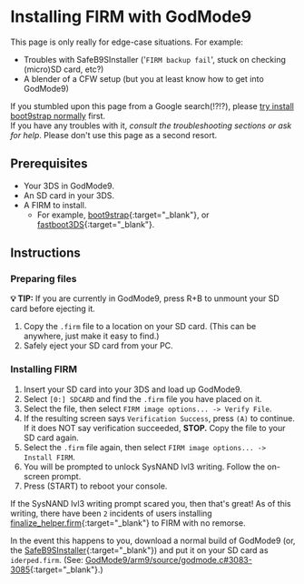 # Installing FIRM with GodMode9

This page is only really for edge-case situations. For example:
* Troubles with SafeB9SInstaller ('`FIRM backup fail`', stuck on checking (micro)SD card, etc?)
* A blender of a CFW setup (but you at least know how to get into GodMode9)

If you stumbled upon this page from a Google search(!?!?), please [try install boot9strap normally](https://3ds.hacks.guide) first. <br/>
If you have any troubles with it, *consult the troubleshooting sections or ask for help*. Please don't use this page as a second resort.

## Prerequisites
- Your 3DS in GodMode9.
- An SD card in your 3DS.
- A FIRM to install.
	- For example, [boot9strap](https://github.com/SciresM/boot9strap/releases/latest){:target="_blank"}, or [fastboot3DS](https://github.com/derrekr/fastboot3DS/releases/latest){:target="_blank"}.

## Instructions

### Preparing files

**💡 TIP:** If you are currently in GodMode9, press R+B to unmount your SD card before ejecting it.

1. Copy the `.firm` file to a location on your SD card. (This can be anywhere, just make it easy to find.)
1. Safely eject your SD card from your PC.

### Installing FIRM

1. Insert your SD card into your 3DS and load up GodMode9.
1. Select `[0:] SDCARD` and find the `.firm` file you have placed on it.
1. Select the file, then select `FIRM image options... -> Verify File`.
1. If the resulting screen says `Verification Success`, press `(A)` to continue. <br/>
If it does NOT say verification succeeded, **STOP.** Copy the file to your SD card again.
1. Select the `.firm` file again, then select `FIRM image options... -> Install FIRM`.
1. You will be prompted to unlock SysNAND lvl3 writing. Follow the on-screen prompt.
1. Press (START) to reboot your console.

If the SysNAND lvl3 writing prompt scared you, then that's great!
As of this writing, there have been `2` incidents of users installing [finalize_helper.firm](https://3ds.hacks.guide/finalizing-setup){:target="_blank"} to FIRM with no remorse.

In the event this happens to you, download a normal build of GodMode9 (or, the [SafeB9SInstaller](https://github.com/d0k3/SafeB9SInstaller/releases/latest){:target="_blank"}) and put it on your SD card as `iderped.firm`.
(See: [GodMode9/arm9/source/godmode.c#3083-3085](https://github.com/d0k3/GodMode9/blob/master/arm9/source/godmode.c#L3083){:target="_blank"}.)

